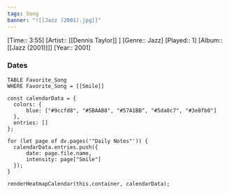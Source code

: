 ```yaml
---
tags: Song  
banner: "![[Jazz (2001).jpg]]"
---
```

[Time:: 3:55]
[Artist:: [[Dennis Taylor]] ]
[Genre:: Jazz]
[Played:: 1]
[Album:: [[Jazz (2001)]]]
[Year:: 2001]
### Dates
````dataview
TABLE Favorite_Song
WHERE Favorite_Song = [[Smile]]
````
  ```dataviewjs
const calendarData = { 
	colors: { 
		blue: ["#9ccfd8", "#5BAAB8", "#57A1BB", "#5da8c7", "#3e8fb0"] 
	}, 
	entries: [] 
}; 

for (let page of dv.pages('"Daily Notes"')) { 
	calendarData.entries.push({ 
		date: page.file.name, 
		intensity: page["Smile"]
	}); 
} 

renderHeatmapCalendar(this.container, calendarData);
```
